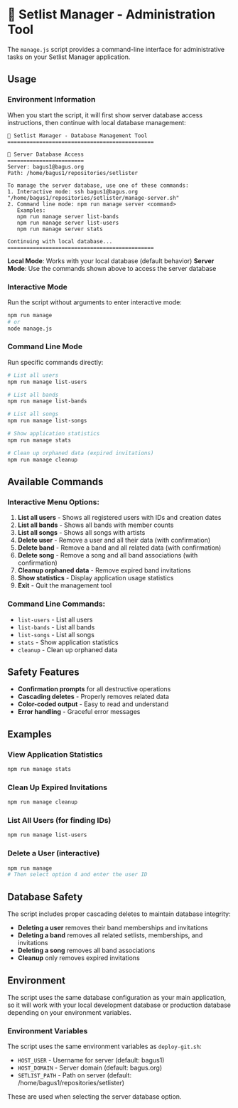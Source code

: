 # 🎵 Setlist Manager - Administration Tool

The `manage.js` script provides a command-line interface for administrative tasks on your Setlist Manager application.

## Usage

### Environment Information
When you start the script, it will first show server database access instructions, then continue with local database management:

```
🎵 Setlist Manager - Database Management Tool
==============================================

📡 Server Database Access
========================
Server: bagus1@bagus.org
Path: /home/bagus1/repositories/setlister

To manage the server database, use one of these commands:
1. Interactive mode: ssh bagus1@bagus.org "/home/bagus1/repositories/setlister/manage-server.sh"
2. Command line mode: npm run manage server <command>
   Examples:
   npm run manage server list-bands
   npm run manage server list-users
   npm run manage server stats

Continuing with local database...
==============================================
```

**Local Mode**: Works with your local database (default behavior)
**Server Mode**: Use the commands shown above to access the server database

### Interactive Mode
Run the script without arguments to enter interactive mode:

```bash
npm run manage
# or
node manage.js
```

### Command Line Mode
Run specific commands directly:

```bash
# List all users
npm run manage list-users

# List all bands
npm run manage list-bands

# List all songs
npm run manage list-songs

# Show application statistics
npm run manage stats

# Clean up orphaned data (expired invitations)
npm run manage cleanup
```

## Available Commands

### Interactive Menu Options:
1. **List all users** - Shows all registered users with IDs and creation dates
2. **List all bands** - Shows all bands with member counts
3. **List all songs** - Shows all songs with artists
4. **Delete user** - Remove a user and all their data (with confirmation)
5. **Delete band** - Remove a band and all related data (with confirmation)
6. **Delete song** - Remove a song and all band associations (with confirmation)
7. **Cleanup orphaned data** - Remove expired band invitations
8. **Show statistics** - Display application usage statistics
9. **Exit** - Quit the management tool

### Command Line Commands:
- `list-users` - List all users
- `list-bands` - List all bands
- `list-songs` - List all songs
- `stats` - Show application statistics
- `cleanup` - Clean up orphaned data

## Safety Features

- **Confirmation prompts** for all destructive operations
- **Cascading deletes** - Properly removes related data
- **Color-coded output** - Easy to read and understand
- **Error handling** - Graceful error messages

## Examples

### View Application Statistics
```bash
npm run manage stats
```

### Clean Up Expired Invitations
```bash
npm run manage cleanup
```

### List All Users (for finding IDs)
```bash
npm run manage list-users
```

### Delete a User (interactive)
```bash
npm run manage
# Then select option 4 and enter the user ID
```

## Database Safety

The script includes proper cascading deletes to maintain database integrity:

- **Deleting a user** removes their band memberships and invitations
- **Deleting a band** removes all related setlists, memberships, and invitations
- **Deleting a song** removes all band associations
- **Cleanup** only removes expired invitations

## Environment

The script uses the same database configuration as your main application, so it will work with your local development database or production database depending on your environment variables.

### Environment Variables
The script uses the same environment variables as `deploy-git.sh`:

- `HOST_USER` - Username for server (default: bagus1)
- `HOST_DOMAIN` - Server domain (default: bagus.org)  
- `SETLIST_PATH` - Path on server (default: /home/bagus1/repositories/setlister)

These are used when selecting the server database option. 